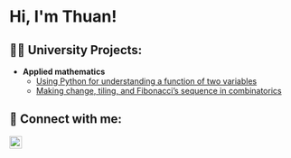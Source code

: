 <h1>Hi, I'm Thuan!

<h2>👨‍💻 University Projects:</h2>

- <b>Applied mathematics</b>
  - [Using Python for understanding a function of two variables](https://github.com/thuanromoli/Using-Python-for-understanding-a-function-of-two-variables)
  - [Making change, tiling, and Fibonacci’s sequence in combinatorics](https://github.com/thuanromoli/Making-change-tiling-and-Fibonacci-sequence-in-combinatorics)


<h2> 🤳 Connect with me:</h2>

[<img align="left" alt="Van Thuan Romoli | LinkedIn" width="22px" src="https://cdn.jsdelivr.net/npm/simple-icons@v3/icons/linkedin.svg" />][linkedin]

[linkedin]: https://www.linkedin.com/in/thuanromoli/
